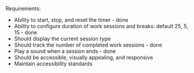 Requirements:

- Ability to start, stop, and reset the timer - done
- Ability to configure duration of work sessions and breaks: default 25, 5, 15 - done
- Should display the current session type
- Should track the number of completed work sessions - done
- Play a sound when a session ends - done
- Should be accessible, visually appealing, and responsive
- Maintain accessibility standards
